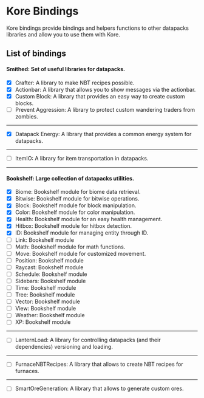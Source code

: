 # Kore Bindings

Kore bindings provide bindings and helpers functions to other datapacks libraries and allow
you to use them with Kore.

## List of bindings

#### Smithed: Set of useful libraries for datapacks.
- [x] Crafter: A library to make NBT recipes possible.
- [x] Actionbar: A library that allows you to show messages via the actionbar.
- [x] Custom Block: A library that provides an easy way to create custom blocks.
- [ ] Prevent Aggression: A library to protect custom wandering traders from zombies.
---
- [x] Datapack Energy: A library that provides a common energy system for datapacks.
---
- [ ] ItemIO: A library for item transportation in datapacks.
---
#### Bookshelf: Large collection of datapacks utilities.
- [x] Biome: Bookshelf module for biome data retrieval.
- [x] Bitwise: Bookshelf module for bitwise operations.
- [x] Block: Bookshelf module for block manipulation.
- [x] Color: Bookshelf module for color manipulation.
- [x] Health: Bookshelf module for an easy health management.
- [x] Hitbox: Bookshelf module for hitbox detection.
- [x] ID: Bookshelf module for managing entity through ID.
- [ ] Link: Bookshelf module
- [ ] Math: Bookshelf module for math functions.
- [ ] Move: Bookshelf module for customized movement.
- [ ] Position: Bookshelf module
- [ ] Raycast: Bookshelf module
- [ ] Schedule: Bookshelf module
- [ ] Sidebars: Bookshelf module
- [ ] Time: Bookshelf module
- [ ] Tree: Bookshelf module
- [ ] Vector: Bookshelf module
- [ ] View: Bookshelf module
- [ ] Weather: Bookshelf module
- [ ] XP: Bookshelf module
---
- [ ] LanternLoad: A library for controlling datapacks (and their dependencies) versioning and loading.
---
- [ ] FurnaceNBTRecipes: A library that allows to create NBT recipes for furnaces.
---
- [ ] SmartOreGeneration: A library that allows to generate custom ores.
